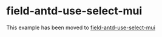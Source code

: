 # field-antd-use-select-mui

This example has been moved to [field-antd-use-select-mui](../../.././field-antd-use-select-mui)
